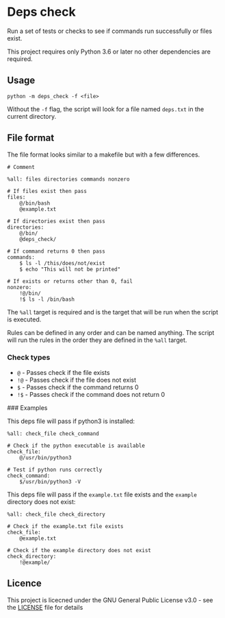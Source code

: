 # Deps check

Run a set of tests or checks to see if commands run successfully or files exist.

This project requires only Python 3.6 or later no other dependencies are required.

## Usage

```
python -m deps_check -f <file>
```

Without the `-f` flag, the script will look for a file named `deps.txt` in the current directory.

## File format

The file format looks similar to a makefile but with a few differences.

```
# Comment

%all: files directories commands nonzero

# If files exist then pass
files:
    @/bin/bash
    @example.txt

# If directories exist then pass
directories:
    @/bin/
    @deps_check/

# If command returns 0 then pass
commands:
    $ ls -l /this/does/not/exist
    $ echo "This will not be printed"

# If exists or returns other than 0, fail
nonzero:
    !@/bin/
    !$ ls -l /bin/bash
```

The `%all` target is required and is the target that will be run when the script is executed.

Rules can be defined in any order and can be named anything. The script will run the rules in the order they are defined in the `%all` target.

### Check types

- `@` - Passes check if the file exists
- `!@` - Passes check if the file does not exist
- `$` - Passes check if the command returns 0
- `!$` - Passes check if the command does not return 0

### Examples

This deps file will pass if python3 is installed:

```
%all: check_file check_command

# Check if the python executable is available
check_file:
    @/usr/bin/python3

# Test if python runs correctly
check_command:
    $/usr/bin/python3 -V
```

This deps file will pass if the `example.txt` file exists and the `example` directory does not exist:

```
%all: check_file check_directory

# Check if the example.txt file exists
check_file:
    @example.txt

# Check if the example directory does not exist
check_directory:
    !@example/
```

## Licence

This project is licecned under the GNU General Public License v3.0 - see the [LICENSE](LICENSE) file for details
